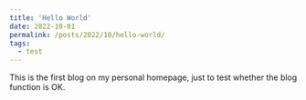 ```yaml
---
title: 'Hello World'
date: 2022-10-01
permalink: /posts/2022/10/hello-world/
tags:
  - test
---
```


This is the first blog on my personal homepage, just to test whether the blog function is OK.